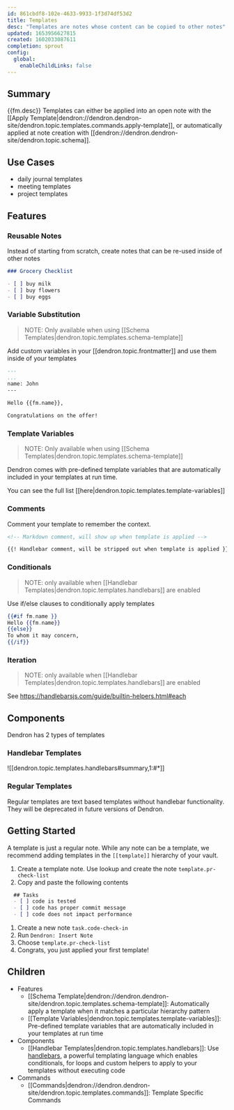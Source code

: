 ```yaml
---
id: 861cbdf8-102e-4633-9933-1f3d74df53d2
title: Templates
desc: "Templates are notes whose content can be copied to other notes"
updated: 1653956627815
created: 1602033087611
completion: sprout
config:
  global:
    enableChildLinks: false
---
```


## Summary

{{fm.desc}}
Templates can either be applied into an open note with the [[Apply Template|dendron://dendron.dendron-site/dendron.topic.templates.commands.apply-template]], or automatically applied at note creation with [[dendron://dendron.dendron-site/dendron.topic.schema]]. 

## Use Cases
- daily journal templates
- meeting templates
- project templates

## Features

### Reusable Notes

Instead of starting from scratch, create notes that can be re-used inside of other notes

```md
### Grocery Checklist

- [ ] buy milk
- [ ] buy flowers
- [ ] buy eggs
```

### Variable Substitution

> NOTE: Only available when using [[Schema Templates|dendron.topic.templates.schema-template]]

Add custom variables in your [[dendron.topic.frontmatter]] and use them inside of your templates

```md
---
...
name: John
---

Hello {{fm.name}},

Congratulations on the offer!
```

### Template Variables

> NOTE: Only available when using [[Schema Templates|dendron.topic.templates.schema-template]]

Dendron comes with pre-defined template variables that are automatically included in your templates at run time. 

You can see the full list [[here|dendron.topic.templates.template-variables]]

### Comments
Comment your template to remember the context. 

```md
<!-- Markdown comment, will show up when template is applied -->

{{! Handlebar comment, will be stripped out when template is applied }}
```

### Conditionals 

> NOTE: only available when [[Handlebar Templates|dendron.topic.templates.handlebars]] are enabled

Use if/else clauses to conditionally apply templates

```handlebars
{{#if fm.name }}
Hello {{fm.name}}
{{else}}
To whom it may concern,
{{/if}}
```

### Iteration

> NOTE: only available when [[Handlebar Templates|dendron.topic.templates.handlebars]] are enabled

<!-- #todo -->

See https://handlebarsjs.com/guide/builtin-helpers.html#each

## Components

Dendron has 2 types of templates

### Handlebar Templates
![[dendron.topic.templates.handlebars#summary,1:#*]]

### Regular Templates
Regular templates are text based templates without handlebar functionality. They will be deprecated in future versions of Dendron. 

## Getting Started

A template is just a regular note. While any note can be a template, we recommend adding templates in the `[[template]]` hierarchy of your vault. 

1. Create a template note. Use lookup and create the note `template.pr-check-list`
1. Copy and paste the following contents

  ```md
    ## Tasks
    - [ ] code is tested
    - [ ] code has proper commit message
    - [ ] code does not impact performance
  ```
1. Create a new note `task.code-check-in`
1. Run `Dendron: Insert Note`
1. Choose `template.pr-check-list`
1. Congrats, you just applied your first template!

## Children
- Features
  - [[Schema Template|dendron://dendron.dendron-site/dendron.topic.templates.schema-template]]: Automatically apply a template when it matches a particular hierarchy pattern
  - [[Template Variables|dendron.topic.templates.template-variables]]: Pre-defined template variables that are automatically included in your templates at run time
- Components
  - [[Handlebar Templates|dendron.topic.templates.handlebars]]: Use [handlebars](https://handlebarsjs.com/guide/), a powerful templating language which enables conditionals, for loops and custom helpers to apply to your templates without executing code
- Commands
  - [[Commands|dendron://dendron.dendron-site/dendron.topic.templates.commands]]: Template Specific Commands